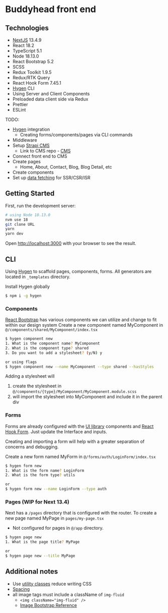 # Buddyhead front end

## Technologies

- [NextJS](https://nextjs.org/docs/getting-started/project-structure) 13.4.9
- React 18.2
- TypeScript 5.1
- Node 18.13.0
- React Bootstrap 5.2
- SCSS
- Redux Toolkit 1.9.5
- Redux/RTK Query
- React Hook Form 7.45.1
- [Hygen](https://hygen.io/) CLI
- Using Server and Client Components
- Preloaded data client side via Redux
- Prettier
- ESLint

TODO:

- [Hygen](https://hygen.io/) integration
  - Creating forms/components/pages via CLI commands
- Middleware
- Setup [Strapi CMS](https://strapi.io)
  - Link to CMS repo - [CMS]()
- Connect front end to CMS
- Create pages
  - Home, About, Contact, Blog, Blog Detail, etc
- Create components
- Set up [data fetching](https://nextjs.org/docs/app/building-your-application/data-fetching) for SSR/CSR/ISR

## Getting Started

First, run the development server:

```bash
# using Node 18.13.0
nvm use 18
git clone URL
yarn
yarn dev
```

Open [http://localhost:3000](http://localhost:3000) with your browser to see the result.

## CLI

Using [Hygen](https://www.hygen.io/docs/quick-start) to scaffold pages, components, forms. All generators are located in `_templates` directory.

Install Hygen globally

```bash
$ npm i -g hygen
```

### Components

[React Bootstrap](https://react-bootstrap.github.io/components/alerts/) has various components we can utilize and change to fit within our design system
Create a new component named MyComponent in `@/components/shared/MyComponent/index.tsx`

```bash
$ hygen component new
1. What is the component name? MyComponent
2. What is the component type? shared
3. Do you want to add a stylesheet? (y/N) y

or using flags
$ hygen component new --name MyComponent --type shared --hasStyles
```

Adding a stylesheet will

1. create the stylesheet in `@/components/{type}/MyComponent/MyComponent.module.scss`
2. will import the stylesheet into MyComponent and include it in the parent div

### Forms

Forms are already configured with the [UI library](https://react-bootstrap.github.io/) components and [React Hook Form](https://www.react-hook-form.com/get-started/). Just update the Interface and inputs.

Creating and importing a form will help with a greater separation of concerns and debugging.

Create a new form named MyForm in `@/forms/auth/LoginForm/index.tsx`

```bash
$ hygen form new
1. What is the form name? LoginForm
2. What is the form type? utils

or
$ hygen form new --name LoginForm --type auth
```

### Pages (WIP for Next 13.4)

Next has a `/pages` directory that is configured with the router.
To create a new page named MyPage in `pages/my-page.tsx`

- Not configured for pages in `@/app` directory.

```bash
$ hygen page new
1. What is the page title? MyPage

or
$ hygen page new --title MyPage
```

## Additional notes

- Use [utility classes](https://getbootstrap.com/docs/5.3/utilities/background/) reduce writing CSS
- [Spacing](https://getbootstrap.com/docs/5.3/utilities/spacing/)
- all image tags must include a className of `img-fluid`
  - `<img className="img-fluid" />`
  - [Image Bootstrap Reference](https://getbootstrap.com/docs/5.3/content/images/#responsive-images)
